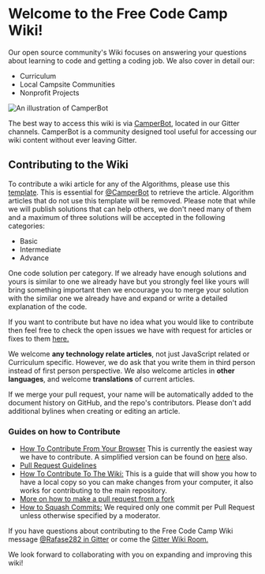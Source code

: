 # Welcome to the Free Code Camp Wiki!
Our open source community's Wiki focuses on answering your questions about learning to code and getting a coding job. We also cover in detail our:
- Curriculum
- Local Campsite Communities
- Nonprofit Projects

![An illustration of CamperBot](http://i.imgur.com/gyJwzkx.png)

The best way to access this wiki is via [CamperBot](camperbot), located in our Gitter channels. CamperBot is a community designed tool useful for accessing our wiki content without ever leaving Gitter.

## Contributing to the Wiki
To contribute a wiki article for any of the Algorithms, please use this [template](Algorithm-Wiki-Template). This is essential for [@CamperBot](https://github.com/camperbot) to retrieve the article. Algorithm articles that do not use this template will be removed. Please note that while we will publish solutions that can help others, we don't need many of them and a maximum of three solutions will be accepted in the following categories:
- Basic
- Intermediate
- Advance

One code solution per category. If we already have enough solutions and yours is similar to one we already have but you strongly feel like yours will bring something important then we encourage you to merge your solution with the similar one we already have and expand or write a detailed explanation of the code.

If you want to contribute but have no idea what you would like to contribute then feel free to check the open issues we have with request for articles or fixes to them [here.](https://github.com/FreeCodeCamp/wiki/issues)

We welcome **any technology relate articles**, not just JavaScript related or Curriculum specific. However, we do ask that you write them in third person instead of first person perspective. We also welcome articles in **other languages**, and welcome **translations** of current articles.

If we merge your pull request, your name will be automatically added to the document history on GitHub, and the repo's contributors. Please don't add additional bylines when creating or editing an article.

### Guides on how to Contribute
- [How To Contribute From Your Browser](Guide-Online-Contribution) This is currently the easiest way we have to contribute. A simplified version can be found on [here](https://medium.freecodecamp.com/how-to-land-your-first-open-source-contribution-from-your-browser-in-15-minutes-756d9bbf81ad) also.
- [Pull Request Guidelines](PULL_REQUEST_TEMPLATE)
- [How To Contribute To The Wiki:](Wiki-Contribute) This is a guide that will show you how to have a local copy so you can make changes from your computer, it also works for contributing to the main repository.
- [More on how to make a pull request from a fork](Pull-Request-Contribute)
- [How to Squash Commits:](git-rebase#squashing-multiple-commits-into-one) We required only one commit per Pull Request unless otherwise specified by a moderator.

If you have questions about contributing to the Free Code Camp Wiki message [@Rafase282 in Gitter](https://gitter.im/Rafase282) or come the [Gitter Wiki Room.](https://gitter.im/FreeCodeCamp/Wiki)

We look forward to collaborating with you on expanding and improving this wiki!
